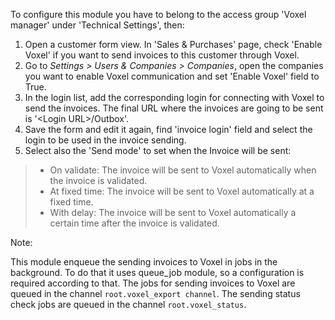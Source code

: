 To configure this module you have to belong to the access group 'Voxel
manager' under 'Technical Settings', then:

1.  Open a customer form view. In 'Sales & Purchases' page, check
    'Enable Voxel' if you want to send invoices to this customer through
    Voxel.
2.  Go to *Settings \> Users & Companies \> Companies*, open the
    companies you want to enable Voxel communication and set 'Enable
    Voxel' field to True.
3.  In the login list, add the corresponding login for connecting with
    Voxel to send the invoices. The final URL where the invoices are
    going to be sent is '\<Login URL\>/Outbox'.
4.  Save the form and edit it again, find 'invoice login' field and
    select the login to be used in the invoice sending.
5.  Select also the 'Send mode' to set when the Invoice will be sent:

> - On validate: The invoice will be sent to Voxel automatically when
>   the invoice is validated.
> - At fixed time: The invoice will be sent to Voxel automatically at a
>   fixed time.
> - With delay: The invoice will be sent to Voxel automatically a
>   certain time after the invoice is validated.

Note:

This module enqueue the sending invoices to Voxel in jobs in the
background. To do that it uses queue_job module, so a configuration is
required according to that. The jobs for sending invoices to Voxel are
queued in the channel `root.voxel_export channel`. The sending status
check jobs are queued in the channel `root.voxel_status`.
